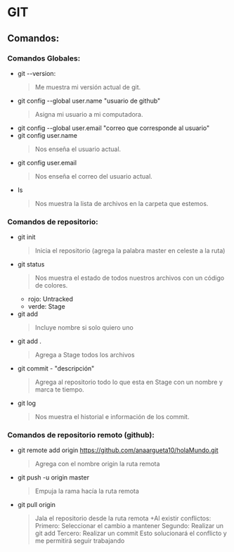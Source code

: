 # GIT

## Comandos:

### Comandos Globales:

+ git --version:
    >Me muestra mi versión actual de git.
+ git config --global user.name "usuario de github"
    >Asigna mi usuario a mi computadora.
+ git config --global user.email "correo que corresponde al usuario"
+ git config user.name
    >Nos enseña el usuario actual.
+ git config user.email
    >Nos enseña el correo del usuario actual.
+ Is
    >Nos muestra la lista de archivos en la carpeta que estemos.

### Comandos de repositorio:

+ git init
    >Inicia el repositorio (agrega la palabra master en celeste a la ruta) 
+ git status
    >Nos muestra el estado de todos nuestros archivos con un código de colores.
    + rojo: Untracked 
    + verde: Stage
+ git add 
    >Incluye nombre si solo quiero uno
+ git add . 
    >Agrega a Stage todos los archivos
+ git commit - "descripción"
    >Agrega al repositorio todo lo que esta en Stage con un nombre y marca te tiempo.
+ git log
    >Nos muestra el historial e información de los commit.

### Comandos de repositorio remoto (github):
+ git remote add origin https://github.com/anaargueta10/holaMundo.git
    >Agrega con el nombre origin la ruta remota
+ git push -u origin master
    >Empuja la rama hacía la ruta remota
+ git pull origin 
    >Jala el repositorio desde la ruta remota
    +Al existir conflictos:
    >Primero: Seleccionar el cambio a mantener
    >Segundo: Realizar un git add
    >Tercero: Realizar un commit
    >Esto solucionará el conflicto y me permitirá seguir trabajando